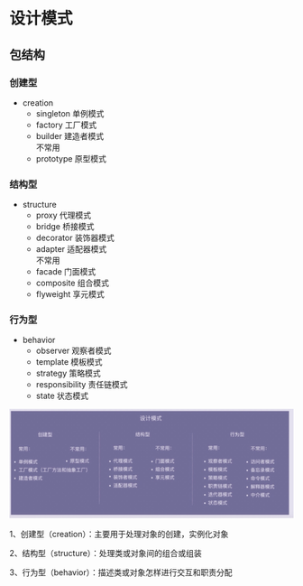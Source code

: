 # 设计模式
## 包结构
### 创建型
* creation
  * singleton 单例模式
  * factory   工厂模式
  * builder   建造者模式  
不常用
  * prototype 原型模式
### 结构型
* structure
  * proxy     代理模式
  * bridge    桥接模式
  * decorator 装饰器模式
  * adapter   适配器模式  
不常用
  * facade    门面模式
  * composite 组合模式
  * flyweight 享元模式
### 行为型 
* behavior
  * observer  观察者模式
  * template  模板模式
  * strategy  策略模式
  * responsibility 责任链模式
  * state 状态模式
  
![](README-IMG/img.png)

1、创建型（creation）：主要用于处理对象的创建，实例化对象

2、结构型（structure）：处理类或对象间的组合或组装

3、行为型（behavior）：描述类或对象怎样进行交互和职责分配